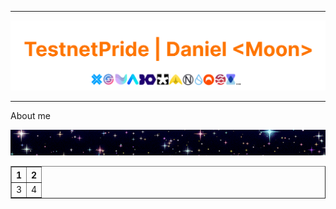 ___
[![Header](https://github.com/Hacker-web-Vi/Hacker-web-Vi/blob/main/asstes/maain.png)](https://t.me/TestnetPride)
___
About me

<img src='https://github.com/Hacker-web-Vi/Hacker-web-Vi/blob/main/asstes/cosmos%20gif%20(1).gif'>

<table border="1">
   <tr>
    <th> 1</th>
    <th> 2</th>
   </tr>
   <tr>
    <td> 3</td>
    <td> 4</td>
  </tr>
 </table> 
